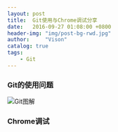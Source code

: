 ```yaml
---
layout: post
title:  Git使用与Chrome调试分享
date:   2016-09-27 01:08:00 +0800
header-img: "img/post-bg-rwd.jpg"
author:     "Vison"
catalog: true
tags:
    - Git
---
```


### Git的使用问题

![Git图解](http://img3.imgtn.bdimg.com/it/u=4274308671,1169322449&fm=214&gp=0.jpg)

### Chrome调试
